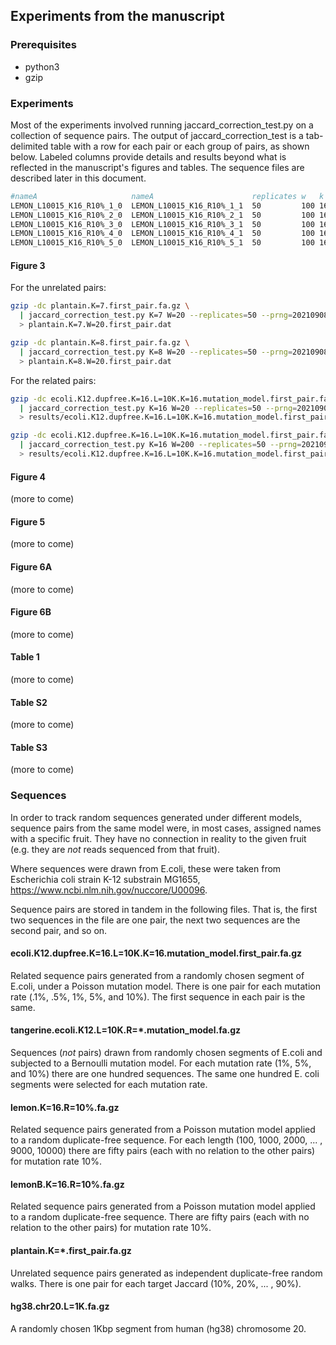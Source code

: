 ## Experiments from the manuscript

### Prerequisites

* python3
* gzip

### Experiments

Most of the experiments involved running jaccard_correction_test.py on a
collection of sequence pairs. The output of jaccard_correction_test is a
tab-delimited table with a row for each pair or each group of pairs, as shown
below. Labeled columns provide details and results beyond what is reflected in
the manuscript's figures and tables. The sequence files are described later in
this document. 

```bash 
#nameA                     nameA                      replicates w   k  length.nt |a|   I(A,B) U(A,B) J(A,B)   I(A,B;w) U(A,B;w) J(A,B;w) D(A,B;w) Jd(A,B;w) C(A,B;w)  Bias(A,B;w) J(A,B;w)-J(A,B) I(A,B;w)-C(A,B;w)
LEMON_L10015_K16_R10%_1_0  LEMON_L10015_K16_R10%_1_1  50         100 16 10015     10000 1714   18286  0.093733 23.160   373.420  0.062117 1687     0.092120  22.612257 -0.031567   -0.031616       0.547743
LEMON_L10015_K16_R10%_2_0  LEMON_L10015_K16_R10%_2_1  50         100 16 10015     10000 1805   18195  0.099203 23.160   371.780  0.062371 1802     0.099022  24.096816 -0.034236   -0.036832       -0.936816
LEMON_L10015_K16_R10%_3_0  LEMON_L10015_K16_R10%_3_1  50         100 16 10015     10000 1945   18055  0.107726 25.620   368.860  0.069591 1919     0.106134  26.194298 -0.035308   -0.038135       -0.574298
LEMON_L10015_K16_R10%_4_0  LEMON_L10015_K16_R10%_4_1  50         100 16 10015     10000 1921   18079  0.106256 23.960   369.240  0.065008 1901     0.105033  25.798101 -0.035354   -0.041248       -1.838101
LEMON_L10015_K16_R10%_5_0  LEMON_L10015_K16_R10%_5_1  50         100 16 10015     10000 1936   18064  0.107174 26.780   370.340  0.072444 1903     0.105156  25.606760 -0.036029   -0.034731       1.173240
```

#### Figure 3

For the unrelated pairs:

```bash 
gzip -dc plantain.K=7.first_pair.fa.gz \
  | jaccard_correction_test.py K=7 W=20 --replicates=50 --prng=20210908A \
  > plantain.K=7.W=20.first_pair.dat

gzip -dc plantain.K=8.first_pair.fa.gz \
  | jaccard_correction_test.py K=8 W=20 --replicates=50 --prng=20210908A \
  > plantain.K=8.W=20.first_pair.dat
```

For the related pairs:

```bash 
gzip -dc ecoli.K12.dupfree.K=16.L=10K.K=16.mutation_model.first_pair.fa.gz \
  | jaccard_correction_test.py K=16 W=20 --replicates=50 --prng=20210908A \
  > results/ecoli.K12.dupfree.K=16.L=10K.K=16.mutation_model.first_pair.W=20.dat

gzip -dc ecoli.K12.dupfree.K=16.L=10K.K=16.mutation_model.first_pair.fa.gz \
  | jaccard_correction_test.py K=16 W=200 --replicates=50 --prng=20210908A \
  > results/ecoli.K12.dupfree.K=16.L=10K.K=16.mutation_model.first_pair.W=200.dat
```

#### Figure 4

(more to come)

#### Figure 5

(more to come)

#### Figure 6A

(more to come)

#### Figure 6B

(more to come)

#### Table 1

(more to come)

#### Table S2

(more to come)

#### Table S3

(more to come)

### Sequences

In order to track random sequences generated under different models, sequence
pairs from the same model were, in most cases, assigned names with a specific
fruit. They have no connection in reality to the given fruit (e.g. they are
*not* reads sequenced from that fruit).

Where sequences were drawn from E.coli, these were taken from Escherichia coli
strain K-12 substrain MG1655, https://www.ncbi.nlm.nih.gov/nuccore/U00096.

Sequence pairs are stored in tandem in the following files. That is, the first
two sequences in the file are one pair, the next two sequences are the second
pair, and so on.

#### ecoli.K12.dupfree.K=16.L=10K.K=16.mutation_model.first_pair.fa.gz

Related sequence pairs generated from a randomly chosen segment of E.coli,
under a Poisson mutation model. There is one pair for each mutation rate (.1%,
.5%, 1%, 5%, and 10%). The first sequence in each pair is the same.

#### tangerine.ecoli.K12.L=10K.R=\*.mutation_model.fa.gz

Sequences (*not* pairs) drawn from randomly chosen segments of E.coli and
subjected to a Bernoulli mutation model. For each mutation rate (1%, 5%, and
10%) there are one hundred sequences. The same one hundred E. coli segments
were selected for each mutation rate.

#### lemon.K=16.R=10%.fa.gz

Related sequence pairs generated from a Poisson mutation model applied to a
random duplicate-free sequence. For each length (100, 1000, 2000, ... , 9000,
10000) there are fifty pairs (each with no relation to the other pairs) for
mutation rate 10%.

#### lemonB.K=16.R=10%.fa.gz

Related sequence pairs generated from a Poisson mutation model applied to a
random duplicate-free sequence. There are fifty pairs (each with no relation to
the other pairs) for mutation rate 10%.

#### plantain.K=\*.first_pair.fa.gz

Unrelated sequence pairs generated as independent duplicate-free random walks.
There is one pair for each target Jaccard (10%, 20%, ... , 90%).

#### hg38.chr20.L=1K.fa.gz

A randomly chosen 1Kbp segment from human (hg38) chromosome 20.

